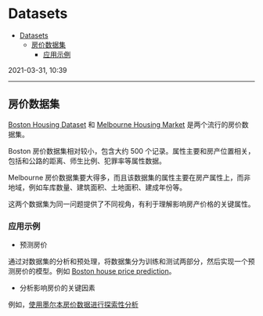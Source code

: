 # Datasets

- [Datasets](#datasets)
  - [房价数据集](#房价数据集)
    - [应用示例](#应用示例)

2021-03-31, 10:39
***

## 房价数据集

[Boston Housing Dataset](https://www.cs.toronto.edu/~delve/data/boston/bostonDetail.html) 和 [Melbourne Housing Market](https://www.kaggle.com/anthonypino/melbourne-housing-market?select=MELBOURNE_HOUSE_PRICES_LESS.csv) 是两个流行的房价数据集。

Boston 房价数据集相对较小，包含大约 500 个记录。属性主要和房产位置相关，包括和公路的距离、师生比例、犯罪率等属性数据。

Melbourne 房价数据集要大得多，而且该数据集的属性主要在房产属性上，而非地域，例如车库数量、建筑面积、土地面积、建成年份等。

这两个数据集为同一问题提供了不同视角，有利于理解影响房产价格的关键属性。

### 应用示例

- 预测房价

通过对数据集的分析和预处理，将数据集分为训练和测试两部分，然后实现一个预测房价的模型。例如 [Boston house price prediction](https://www.kaggle.com/shreayan98c/boston-house-price-prediction)。

- 分析影响房价的关键因素

例如，[使用墨尔本房价数据进行探索性分析](https://www.kaggle.com/janiobachmann/melbourne-comprehensive-housing-market-analysis)

